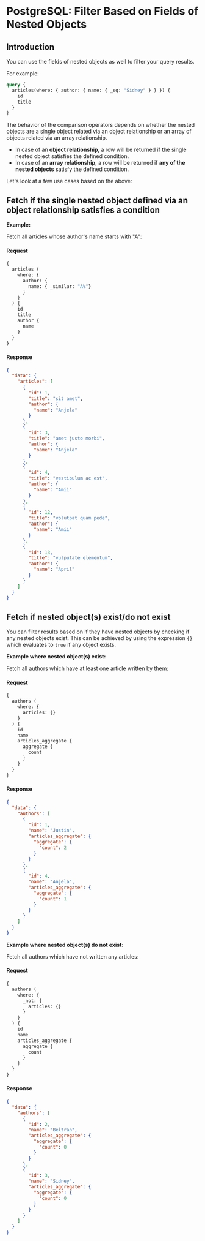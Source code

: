 # PostgreSQL: Filter Based on Fields of Nested Objects

## Introduction

You can use the fields of nested objects as well to filter your query results.

For example:

```graphql {2}
query {
  articles(where: { author: { name: { _eq: "Sidney" } } }) {
    id
    title
  }
}
```

The behavior of the comparison operators depends on whether the nested objects are a single object related via an object
relationship or an array of objects related via an array relationship.

- In case of an **object relationship**, a row will be returned if the single nested object satisfies the defined
  condition.
- In case of an **array relationship**, a row will be returned if **any of the nested objects** satisfy the defined
  condition.

Let's look at a few use cases based on the above:

## Fetch if the single nested object defined via an object relationship satisfies a condition

**Example:**

Fetch all articles whose author's name starts with "A":

#### Request

```graphql
{
  articles (
    where: {
      author: {
        name: { _similar: "A%"}
      }
    }
  ) {
    id
    title
    author {
      name
    }
  }
}
```

#### Response

```JSON
{
  "data": {
    "articles": [
      {
        "id": 1,
        "title": "sit amet",
        "author": {
          "name": "Anjela"
        }
      },
      {
        "id": 3,
        "title": "amet justo morbi",
        "author": {
          "name": "Anjela"
        }
      },
      {
        "id": 4,
        "title": "vestibulum ac est",
        "author": {
          "name": "Amii"
        }
      },
      {
        "id": 12,
        "title": "volutpat quam pede",
        "author": {
          "name": "Amii"
        }
      },
      {
        "id": 13,
        "title": "vulputate elementum",
        "author": {
          "name": "April"
        }
      }
    ]
  }
}
```

## Fetch if nested object(s) exist/do not exist

You can filter results based on if they have nested objects by checking if any nested objects exist. This can be
achieved by using the expression `{}` which evaluates to `true` if any object exists.

**Example where nested object(s) exist:**

Fetch all authors which have at least one article written by them:

#### Request

```graphql
{
  authors (
    where: {
      articles: {}
    }
  ) {
    id
    name
    articles_aggregate {
      aggregate {
        count
      }
    }
  }
}
```

#### Response

```JSON
{
  "data": {
    "authors": [
      {
        "id": 1,
        "name": "Justin",
        "articles_aggregate": {
          "aggregate": {
            "count": 2
          }
        }
      },
      {
        "id": 4,
        "name": "Anjela",
        "articles_aggregate": {
          "aggregate": {
            "count": 1
          }
        }
      }
    ]
  }
}
```

**Example where nested object(s) do not exist:**

Fetch all authors which have not written any articles:

#### Request

```graphql
{
  authors (
    where: {
      _not: {
        articles: {}
      }
    }
  ) {
    id
    name
    articles_aggregate {
      aggregate {
        count
      }
    }
  }
}
```

#### Response

```JSON
{
  "data": {
    "authors": [
      {
        "id": 2,
        "name": "Beltran",
        "articles_aggregate": {
          "aggregate": {
            "count": 0
          }
        }
      },
      {
        "id": 3,
        "name": "Sidney",
        "articles_aggregate": {
          "aggregate": {
            "count": 0
          }
        }
      }
    ]
  }
}
```

